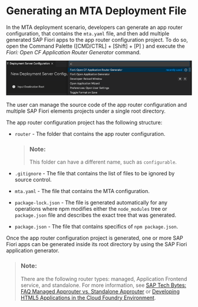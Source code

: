 <!-- loio9c41152c5b8d4a658d7ef9f318b28917 -->

# Generating an MTA Deployment File

In the MTA deployment scenario, developers can generate an app router configuration, that contains the `mta.yaml` file, and then add multiple generated SAP Fiori apps to the app router configuration project. To do so, open the Command Palette \([CMD/CTRL\] + [Shift\] + [P\] \) and execute the *Fiori: Open CF Application Router Generator* command.

![](images/Application_Router_Generator_c4b6125.png)

The user can manage the source code of the app router configuration and multiple SAP Fiori elements projects under a single root directory.

The app router configuration project has the following structure:

-   `router` - The folder that contains the app router configuration.

    > ### Note:  
    > This folder can have a different name, such as `configurable`.

-   `.gitignore` - The file that contains the list of files to be ignored by source control.
-   `mta.yaml` - The file that contains the MTA configuration.
-   `package-lock.json` - The file is generated automatically for any operations where npm modifies either the `node_modules` tree or `package.json` file and describes the exact tree that was generated.
-   `package.json` - The file that contains specifics of `npm package.json`.

Once the app router configuration project is generated, one or more SAP Fiori apps can be generated inside its root directory by using the SAP Fiori application generator.

> ### Note:  
> There are the following router types: managed, Application Frontend service, and standalone. For more information, see [SAP Tech Bytes: FAQ Managed Approuter vs. Standalone Approuter](https://blogs.sap.com/2021/05/17/sap-tech-bytes-faq-managed-approuter-vs.-standalone-approuter/) or [Developing HTML5 Applications in the Cloud Foundry Environment](https://help.sap.com/products/BTP/65de2977205c403bbc107264b8eccf4b/11d77aa154f64c2e83cc9652a78bb985.html).

